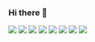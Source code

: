 ### Hi there 👋

![](https://img.shields.io/badge/code-Javascript-informational?style=flat&logo=javascript&logoColor=white&color=2bbc8a)
![](https://img.shields.io/badge/code-C_Sharp-informational?style=flat&logo=csharp&logoColor=white&color=2bbc8a)
![](https://img.shields.io/badge/code-Python-informational?style=flat&logo=python&logoColor=white&color=2bbc8a)
![](https://img.shields.io/badge/os-Linux-informational?style=flat&logo=linux&logoColor=white&color=54d5fd)
![](https://img.shields.io/badge/os-Windows-informational?style=flat&logo=windows&logoColor=white&color=54d5fd)
![](https://img.shields.io/badge/editor-VSCode-informational?style=flat&logo=visualstudiocode&logoColor=white&color=e379c6)
![](https://img.shields.io/badge/tools-Unity3D-informational?style=flat&logo=unity&logoColor=white&color=664dac)
![](https://img.shields.io/badge/tools-ThreeJS-informational?style=flat&logo=three.js&logoColor=white&color=664dac)

<!--
**falldeaf/falldeaf** is a ✨ _special_ ✨ repository because its `README.md` (this file) appears on your GitHub profile.

Here are some ideas to get you started:

- 🔭 I’m currently working on ...
- 🌱 I’m currently learning ...
- 👯 I’m looking to collaborate on ...
- 🤔 I’m looking for help with ...
- 💬 Ask me about ...
- 📫 How to reach me: ...
- 😄 Pronouns: ...
- ⚡ Fun fact: ...
-->

